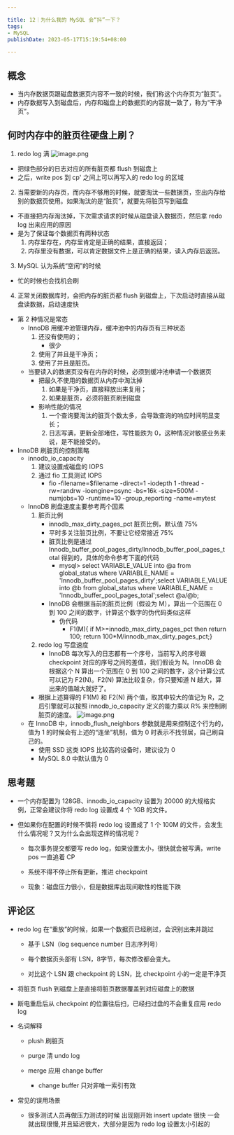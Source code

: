 ```yaml
---

title: 12｜为什么我的 MySQL 会“抖”一下？
tags:
- MySQL
publishDate: 2023-05-17T15:19:54+08:00

---
```


## 概念

- 当内存数据页跟磁盘数据页内容不一致的时候，我们称这个内存页为“脏页”。
- 内存数据写入到磁盘后，内存和磁盘上的数据页的内容就一致了，称为“干净页”。

## 何时内存中的脏页往硬盘上刷？

1. redo log 满
  ![image.png](https://cdn.jsdelivr.net/gh/11ze/static/images/mysql45-12-1.png)
  - 把绿色部分的日志对应的所有脏页都 flush 到磁盘上
  - 之后，write pos 到 cp' 之间上可以再写入的 redo log 的区域
2. 当需要新的内存页，而内存不够用的时候，就要淘汰一些数据页，空出内存给别的数据页使用。如果淘汰的是“脏页”，就要先将脏页写到磁盘
  - 不直接把内存淘汰掉，下次需求请求的时候从磁盘读入数据页，然后拿 redo log 出来应用的原因
  - 是为了保证每个数据页有两种状态
      1. 内存里存在，内存里肯定是正确的结果，直接返回；
      2. 内存里没有数据，可以肯定数据文件上是正确的结果，读入内存后返回。
3. MySQL 认为系统“空闲”的时候
  - 忙的时候也会找机会刷
4. 正常关闭数据库时，会把内存的脏页都 flush 到磁盘上，下次启动时直接从磁盘读数据，启动速度快


- 第 2 种情况是常态
  - InnoDB 用缓冲池管理内存，缓冲池中的内存页有三种状态
      1. 还没有使用的；
          - 很少
      2. 使用了并且是干净页；
      3. 使用了并且是脏页。
  - 当要读入的数据页没有在内存的时候，必须到缓冲池申请一个数据页
      - 把最久不使用的数据页从内存中淘汰掉
          1. 如果是干净页，直接释放出来复用；
          2. 如果是脏页，必须将脏页刷到磁盘
      - 影响性能的情况
          1. 一个查询要淘汰的脏页个数太多，会导致查询的响应时间明显变长；
          2. 日志写满，更新全部堵住，写性能跌为 0，这种情况对敏感业务来说，是不能接受的。
- InnoDB 刷脏页的控制策略
  - innodb_io_capacity
      1. 建议设置成磁盘的 IOPS
      2. 通过 fio 工具测试 IOPS
          - fio -filename=$filename -direct=1 -iodepth 1 -thread -rw=randrw -ioengine=psync -bs=16k -size=500M -numjobs=10 -runtime=10 -group_reporting -name=mytest
  - InnoDB 刷盘速度主要参考两个因素
      1. 脏页比例
          - innodb_max_dirty_pages_pct 脏页比例，默认值 75%
          - 平时多关注脏页比例，不要让它经常接近 75%
          - 脏页比例是通过 Innodb_buffer_pool_pages_dirty/Innodb_buffer_pool_pages_total 得到的，具体的命令参考下面的代码
              - mysql> select VARIABLE_VALUE into @a from global_status where VARIABLE_NAME = 'Innodb_buffer_pool_pages_dirty';select VARIABLE_VALUE into @b from global_status where VARIABLE_NAME = 'Innodb_buffer_pool_pages_total';select @a/@b;
          - InnoDB 会根据当前的脏页比例（假设为 M），算出一个范围在 0 到 100 之间的数字，计算这个数字的伪代码类似这样
              - 伪代码
                  - F1(M){ if M>=innodb_max_dirty_pages_pct then return 100; return 100*M/innodb_max_dirty_pages_pct;}
      2. redo log 写盘速度
          - InnoDB 每次写入的日志都有一个序号，当前写入的序号跟 checkpoint 对应的序号之间的差值，我们假设为 N。InnoDB 会根据这个 N 算出一个范围在 0 到 100 之间的数字，这个计算公式可以记为 F2(N)。F2(N) 算法比较复杂，你只要知道 N 越大，算出来的值越大就好了。
      - 根据上述算得的 F1(M) 和 F2(N) 两个值，取其中较大的值记为 R，之后引擎就可以按照 innodb_io_capacity 定义的能力乘以 R% 来控制刷脏页的速度。
          ![image.png](https://cdn.jsdelivr.net/gh/11ze/static/images/mysql45-12-2.png)
  - 在 InnoDB 中，innodb_flush_neighbors 参数就是用来控制这个行为的，值为 1 的时候会有上述的“连坐”机制，值为 0 时表示不找邻居，自己刷自己的。
      - 使用 SSD 这类 IOPS 比较高的设备时，建议设为 0
      - MySQL 8.0 中默认值为 0

## 思考题

- 一个内存配置为 128GB、innodb_io_capacity 设置为 20000 的大规格实例，正常会建议你将 redo log 设置成 4 个 1GB 的文件。


- 但如果你在配置的时候不慎将 redo log 设置成了 1 个 100M 的文件，会发生什么情况呢？又为什么会出现这样的情况呢？

  - 每次事务提交都要写 redo log，如果设置太小，很快就会被写满，write pos 一直追着 CP


  - 系统不得不停止所有更新，推进 checkpoint


  - 现象：磁盘压力很小，但是数据库出现间歇性的性能下跌

## 评论区

- redo log 在“重放”的时候，如果一个数据页已经刷过，会识别出来并跳过

  - 基于 LSN（log sequence number 日志序列号）


  - 每个数据页头部有 LSN，8字节，每次修改都会变大。


  - 对比这个 LSN 跟 checkpoint 的 LSN，比 checkpoint 小的一定是干净页


- 将脏页 flush 到磁盘上是直接将脏页数据覆盖到对应磁盘上的数据


- 断电重启后从 checkpoint 的位置往后扫，已经扫过盘的不会重复应用 redo log


- 名词解释

  - plush 刷脏页


  - purge 清 undo log


  - merge 应用 change buffer
      - change buffer 只对非唯一索引有效


- 常见的误用场景
  - 很多测试人员再做压力测试的时候 出现刚开始 insert update 很快 一会 就出现很慢,并且延迟很大，大部分是因为 redo log 设置太小引起的
